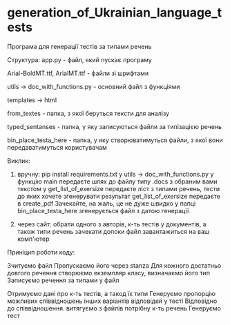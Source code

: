 # generation_of_Ukrainian_language_tests
Програма для генерації тестів за типами речень

Структура:
app.py - файл, який пускає програму

Arial-BoldMT.ttf, ArialMT.ttf - файли зі шрифтами

utils -> doc_with_functions.py - основний файл з функціями 

templates -> html

from_textes - папка, з якої беруться тексти для аналізу

typed_sentanses - папка, у яку записуються файли за типізацією речень

bin_place_testa_here - папка, у яку створюватимуться файли, з якої вони передаватимуться користувачам


Виклик: 

1) вручну:
   pip install requirements.txt
   у utils -> doc_with_functions.py у функцію main передаєте шлях до файлу типу .docs з обраним вами текстом
   у get_list_of_exersize передаєте ліст з типами речень, тести до яких хочете згенерувати
   результат get_list_of_exersize передаєте в create_pdf
   Зачекайте, на жаль, це не дуже швидко
   у папці bin_place_testa_here згенерується файл з датою генерації

2) через сайт:
   обрати одного з авторів, к-ть тестів у документів, а також типи речень
   зачекати допоки файл завантажиться на ваш комп'ютер


Приніцип роботи коду:

Зчитуємо файл
Пропускаємо його через stanza
Для кожного достатньо довгого речення створюємо екземпляр класу, визначаємо його тип
Записуємо речення за типами у файл

Отримуємо дані про к-ть тестів, а такод їх типи
Генеруємо пропорцію можливих співвідношень інших варіантів відповідей у тесті
Відповідно до співвідношення. витягуємо з файлів потрібну к-ть речень
Генеруємо тест

